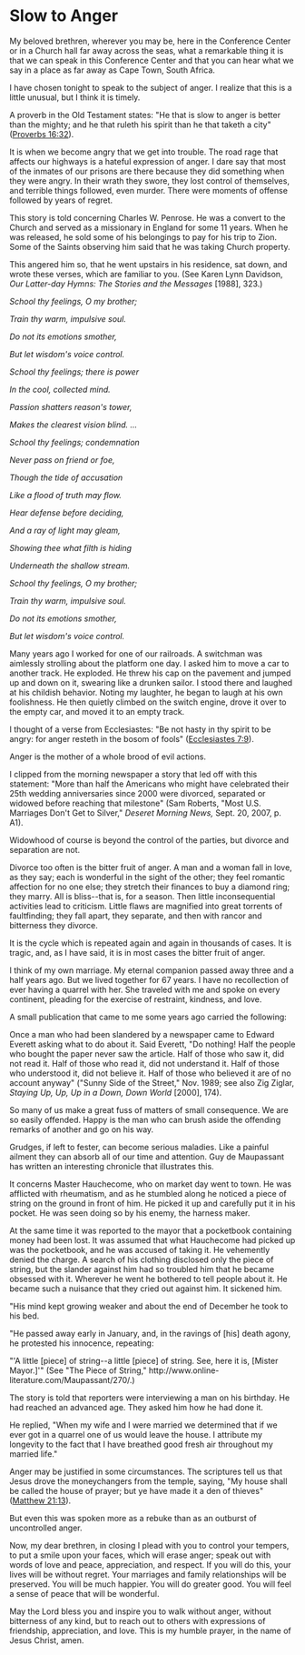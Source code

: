 # Slow to Anger

My beloved brethren, wherever you may be, here in the Conference Center or in
a Church hall far away across the seas, what a remarkable thing it is that we
can speak in this Conference Center and that you can hear what we say in a
place as far away as Cape Town, South Africa.

I have chosen tonight to speak to the subject of anger. I realize that this is
a little unusual, but I think it is timely.

A proverb in the Old Testament states: "He that is slow to anger is better
than the mighty; and he that ruleth his spirit than he that taketh a city"
([Proverbs 16:32](https://www.lds.org/scriptures/ot/prov/16.32?lang=eng#31)).

It is when we become angry that we get into trouble. The road rage that
affects our highways is a hateful expression of anger. I dare say that most of
the inmates of our prisons are there because they did something when they were
angry. In their wrath they swore, they lost control of themselves, and
terrible things followed, even murder. There were moments of offense followed
by years of regret.

This story is told concerning Charles W. Penrose. He was a convert to the
Church and served as a missionary in England for some 11 years. When he was
released, he sold some of his belongings to pay for his trip to Zion. Some of
the Saints observing him said that he was taking Church property.

This angered him so, that he went upstairs in his residence, sat down, and
wrote these verses, which are familiar to you. (See Karen Lynn Davidson, _Our
Latter-day Hymns: The Stories and the Messages_ [1988], 323.)

_School thy feelings, O my brother;_

_Train thy warm, impulsive soul._

_Do not its emotions smother,_

_But let wisdom's voice control._

_School thy feelings; there is power_

_In the cool, collected mind._

_Passion shatters reason's tower,_

_Makes the clearest vision blind. ..._

_School thy feelings; condemnation_

_Never pass on friend or foe,_

_Though the tide of accusation_

_Like a flood of truth may flow._

_Hear defense before deciding,_

_And a ray of light may gleam,_

_Showing thee what filth is hiding_

_Underneath the shallow stream._

_School thy feelings, O my brother;_

_Train thy warm, impulsive soul._

_Do not its emotions smother,_

_But let wisdom's voice control._

Many years ago I worked for one of our railroads. A switchman was aimlessly
strolling about the platform one day. I asked him to move a car to another
track. He exploded. He threw his cap on the pavement and jumped up and down on
it, swearing like a drunken sailor. I stood there and laughed at his childish
behavior. Noting my laughter, he began to laugh at his own foolishness. He
then quietly climbed on the switch engine, drove it over to the empty car, and
moved it to an empty track.

I thought of a verse from Ecclesiastes: "Be not hasty in thy spirit to be
angry: for anger resteth in the bosom of fools" ([Ecclesiastes
7:9](https://www.lds.org/scriptures/ot/eccl/7.9?lang=eng#8)).

Anger is the mother of a whole brood of evil actions.

I clipped from the morning newspaper a story that led off with this statement:
"More than half the Americans who might have celebrated their 25th wedding
anniversaries since 2000 were divorced, separated or widowed before reaching
that milestone" (Sam Roberts, "Most U.S. Marriages Don't Get to Silver,"
_Deseret Morning News,_ Sept. 20, 2007, p. A1).

Widowhood of course is beyond the control of the parties, but divorce and
separation are not.

Divorce too often is the bitter fruit of anger. A man and a woman fall in
love, as they say; each is wonderful in the sight of the other; they feel
romantic affection for no one else; they stretch their finances to buy a
diamond ring; they marry. All is bliss--that is, for a season. Then little
inconsequential activities lead to criticism. Little flaws are magnified into
great torrents of faultfinding; they fall apart, they separate, and then with
rancor and bitterness they divorce.

It is the cycle which is repeated again and again in thousands of cases. It is
tragic, and, as I have said, it is in most cases the bitter fruit of anger.

I think of my own marriage. My eternal companion passed away three and a half
years ago. But we lived together for 67 years. I have no recollection of ever
having a quarrel with her. She traveled with me and spoke on every continent,
pleading for the exercise of restraint, kindness, and love.

A small publication that came to me some years ago carried the following:

Once a man who had been slandered by a newspaper came to Edward Everett asking
what to do about it. Said Everett, "Do nothing! Half the people who bought the
paper never saw the article. Half of those who saw it, did not read it. Half
of those who read it, did not understand it. Half of those who understood it,
did not believe it. Half of those who believed it are of no account anyway"
("Sunny Side of the Street," Nov. 1989; see also Zig Ziglar, _Staying Up, Up,
Up in a Down, Down World_ [2000], 174).

So many of us make a great fuss of matters of small consequence. We are so
easily offended. Happy is the man who can brush aside the offending remarks of
another and go on his way.

Grudges, if left to fester, can become serious maladies. Like a painful
ailment they can absorb all of our time and attention. Guy de Maupassant has
written an interesting chronicle that illustrates this.

It concerns Master Hauchecome, who on market day went to town. He was
afflicted with rheumatism, and as he stumbled along he noticed a piece of
string on the ground in front of him. He picked it up and carefully put it in
his pocket. He was seen doing so by his enemy, the harness maker.

At the same time it was reported to the mayor that a pocketbook containing
money had been lost. It was assumed that what Hauchecome had picked up was the
pocketbook, and he was accused of taking it. He vehemently denied the charge.
A search of his clothing disclosed only the piece of string, but the slander
against him had so troubled him that he became obsessed with it. Wherever he
went he bothered to tell people about it. He became such a nuisance that they
cried out against him. It sickened him.

"His mind kept growing weaker and about the end of December he took to his
bed.

"He passed away early in January, and, in the ravings of [his] death agony, he
protested his innocence, repeating:

"'A little [piece] of string--a little [piece] of string. See, here it is,
[Mister Mayor.]'" (See "The Piece of String," http://www.online-
literature.com/Maupassant/270/.)

The story is told that reporters were interviewing a man on his birthday. He
had reached an advanced age. They asked him how he had done it.

He replied, "When my wife and I were married we determined that if we ever got
in a quarrel one of us would leave the house. I attribute my longevity to the
fact that I have breathed good fresh air throughout my married life."

Anger may be justified in some circumstances. The scriptures tell us that
Jesus drove the moneychangers from the temple, saying, "My house shall be
called the house of prayer; but ye have made it a den of thieves" ([Matthew
21:13](https://www.lds.org/scriptures/nt/matt/21.13?lang=eng#12)).

But even this was spoken more as a rebuke than as an outburst of uncontrolled
anger.

Now, my dear brethren, in closing I plead with you to control your tempers, to
put a smile upon your faces, which will erase anger; speak out with words of
love and peace, appreciation, and respect. If you will do this, your lives
will be without regret. Your marriages and family relationships will be
preserved. You will be much happier. You will do greater good. You will feel a
sense of peace that will be wonderful.

May the Lord bless you and inspire you to walk without anger, without
bitterness of any kind, but to reach out to others with expressions of
friendship, appreciation, and love. This is my humble prayer, in the name of
Jesus Christ, amen.

